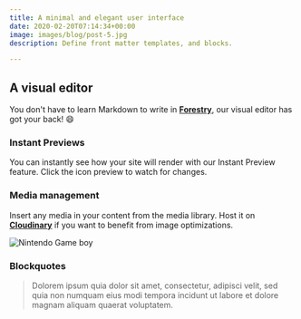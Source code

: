 ```yaml
---
title: A minimal and elegant user interface
date: 2020-02-20T07:14:34+00:00
image: images/blog/post-5.jpg
description: Define front matter templates, and blocks.

---
```

## A visual editor

You don't have to learn Markdown to write in [**Forestry**](), our visual editor has got your back! 😄

### Instant Previews

You can instantly see how your site will render with our Instant Preview feature. Click the icon preview to watch for changes.

### Media management

Insert any media in your content from the media library. Host it on [**Cloudinary**]() if you want to benefit from image optimizations.

![Nintendo Game boy](/images/portfolio/item-2.png)

### Blockquotes

> Dolorem ipsum quia dolor sit amet, consectetur, adipisci velit, sed quia non numquam eius modi tempora incidunt ut labore et dolore magnam aliquam quaerat voluptatem.